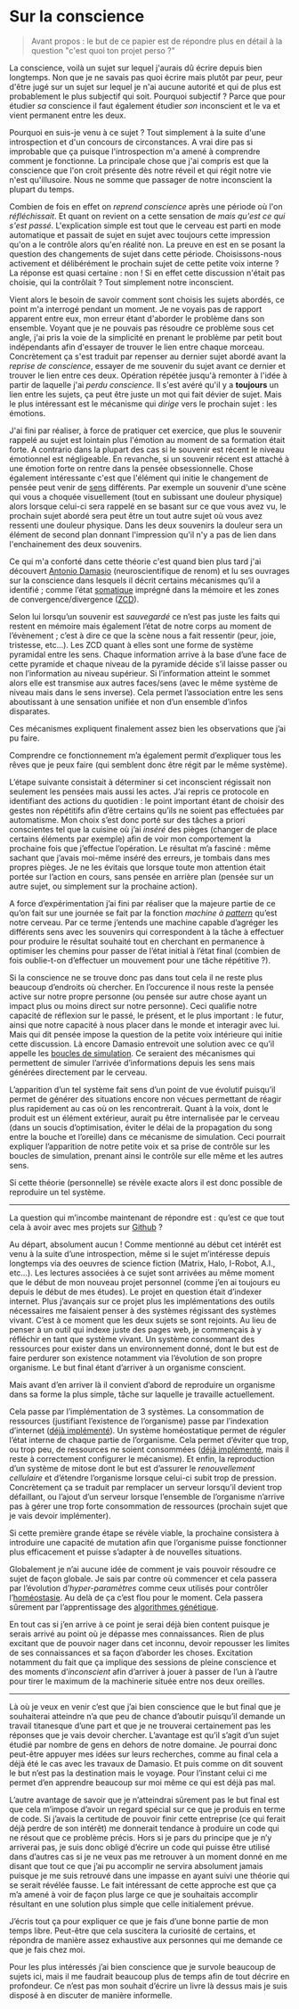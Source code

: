 # Sur la conscience

> Avant propos : le but de ce papier est de répondre plus en détail à la question "c'est quoi ton projet perso ?"

La conscience, voilà un sujet sur lequel j'aurais dû écrire depuis bien longtemps. Non que je ne savais pas quoi écrire mais plutôt par peur, peur d'être jugé sur un sujet sur lequel je n'ai aucune autorité et qui de plus est probablement le plus subjectif qui soit. Pourquoi subjectif ? Parce que pour étudier _sa_ conscience il faut également étudier _son_ inconscient et le va et vient permanent entre les deux.

Pourquoi en suis-je venu à ce sujet ? Tout simplement à la suite d'une introspection et d'un concours de circonstances. A vrai dire pas si improbable que ça puisque l'introspection m'a amené à comprendre comment je fonctionne. La principale chose que j'ai compris est que la conscience que l'on croit présente dès notre réveil et qui régit notre vie n'est qu'illusoire. Nous ne somme que passager de notre inconscient la plupart du temps.

Combien de fois en effet on _reprend conscience_ après une période où l'on _réfléchissait_. Et quant on revient on a cette sensation de _mais qu'est ce qui s'est passé_. L'explication simple est tout que le cerveau est parti en mode automatique et passait de sujet en sujet avec toujours cette impression qu'on a le contrôle alors qu'en réalité non. La preuve en est en se posant la question des changements de sujet dans cette période. Choisissons-nous activement et délibérément le prochain sujet de cette petite voix interne ? La réponse est quasi certaine : non ! Si en effet cette discussion n'était pas choisie, qui la contrôlait ? Tout simplement notre inconscient.

Vient alors le besoin de savoir comment sont choisis les sujets abordés, ce point m'a interrogé pendant un moment. Je ne voyais pas de rapport apparent entre eux, mon erreur étant d'aborder le problème dans son ensemble. Voyant que je ne pouvais pas résoudre ce problème sous cet angle, j'ai pris la voie de la simplicité en prenant le problème par petit bout indépendants afin d'essayer de trouver le lien entre chaque morceau. Concrètement ça s'est traduit par repenser au dernier sujet abordé avant la _reprise de conscience_, essayer de me souvenir du sujet avant ce dernier et trouver le lien entre ces deux. Opération répétée jusqu'à remonter à l'idée à partir de laquelle j'ai _perdu conscience_. Il s'est avéré qu'il y a **toujours** un lien entre les sujets, ça peut être juste un mot qui fait dévier de sujet. Mais le plus intéressant est le mécanisme qui _dirige_ vers le prochain sujet : les émotions.

J'ai fini par réaliser, à force de pratiquer cet exercice, que plus le souvenir rappelé au sujet est lointain plus l'émotion au moment de sa formation était forte. A contrario dans la plupart des cas si le souvenir est récent le niveau émotionnel est négligeable. En revanche, si un souvenir récent est attaché à une émotion forte on rentre dans la pensée obsessionnelle. Chose également intéressante c'est que l'élément qui initie le changement de pensée peut venir de [sens](https://fr.wikipedia.org/wiki/Sens_%28physiologie%29) différents. Par exemple un souvenir d'une scène qui vous a choquée visuellement (tout en subissant une douleur physique) alors lorsque celui-ci sera rappelé en se basant sur ce que vous avez vu, le prochain sujet abordé sera peut être un tout autre sujet où vous avez ressenti une douleur physique. Dans les deux souvenirs la douleur sera un élément de second plan donnant l'impression qu'il n'y a pas de lien dans l'enchainement des deux souvenirs.

Ce qui m'a conforté dans cette théorie c'est quand bien plus tard j'ai découvert [Antonio Damasio](https://en.wikipedia.org/wiki/Antonio_Damasio) (neuroscientifique de renom) et lu ses ouvrages sur la conscience dans lesquels il décrit certains mécanismes qu’il a identifié ; comme l’état [somatique](https://fr.wikipedia.org/wiki/Cellule_somatique) imprégné dans la mémoire et les zones de convergence/divergence ([ZCD](https://fr.wikipedia.org/wiki/Zone_de_convergence-divergence)).

Selon lui lorsqu’un souvenir est _sauvegardé_ ce n’est pas juste les faits qui restent en mémoire mais également l’état de notre corps au moment de l’évènement ; c’est à dire ce que la scène nous a fait ressentir (peur, joie, tristesse, etc…). Les ZCD quant à elles sont une forme de système pyramidal entre les sens. Chaque information arrive à la base d’une face de cette pyramide et chaque niveau de la pyramide décide s’il laisse passer ou non l’information au niveau supérieur. Si l’information atteint le sommet alors elle est transmise aux autres faces/sens (avec le même système de niveau mais dans le sens inverse). Cela permet l’association entre les sens aboutissant à une sensation unifiée et non d’un ensemble d’infos disparates.

Ces mécanismes expliquent finalement assez bien les observations que j’ai pu faire.

Comprendre ce fonctionnement m’a également permit d’expliquer tous les rêves que je peux faire (qui semblent donc être régit par le même système).

L’étape suivante consistait à déterminer si cet inconscient régissait non seulement les pensées mais aussi les actes. J’ai repris ce protocole en identifiant des actions du quotidien : le point important étant de choisir des gestes non répétitifs afin d’être certains qu’ils ne soient pas effectuées par automatisme. Mon choix s’est donc porté sur des tâches a priori conscientes tel que la cuisine où j’ai _inséré_ des pièges (changer de place certains éléments par exemple) afin de voir mon comportement la prochaine fois que j’effectue l’opération. Le résultat m’a fasciné : même sachant que j’avais moi-même inséré des erreurs, je tombais dans mes propres pièges. Je ne les évitais que lorsque toute mon attention était portée sur l’action en cours, sans pensée en arrière plan (pensée sur un autre sujet, ou simplement sur la prochaine action).

A force d’expérimentation j’ai fini par réaliser que la majeure partie de ce qu’on fait sur une journée se fait par la fonction _machine à [pattern](https://fr.wikipedia.org/wiki/Pattern)_ qu’est notre cerveau. Par ce terme j’entends une machine capable d’agréger les différents sens avec les souvenirs qui correspondent à la tâche à effectuer pour produire le résultat souhaité tout en cherchant en permanence à optimiser les chemins pour passer de l’état initial à l’état final (combien de fois oublie-t-on d’effectuer un mouvement pour une tâche répétitive ?).

Si la conscience ne se trouve donc pas dans tout cela il ne reste plus beaucoup d’endroits où chercher. En l’occurence il nous reste la pensée active sur notre propre personne (ou pensée sur autre chose ayant un impact plus ou moins direct sur notre personne). Ceci qualifie notre capacité de réflexion sur le passé, le présent, et le plus important : le futur, ainsi que notre capacité à nous placer dans le monde et interagir avec lui. Mais qui dit pensée impose la question de la petite voix intérieure qui initie cette discussion. Là encore Damasio entrevoit une solution avec ce qu’il appelle les [boucles de simulation](https://books.google.fr/books/about/Spinoza_avait_raison.html?id=JTRwYG44kPsC). Ce seraient des mécanismes qui permettent de simuler l’arrivée d’informations depuis les sens mais générées directement par le cerveau.

L’apparition d’un tel système fait sens d’un point de vue évolutif puisqu’il permet de générer des situations encore non vécues permettant de réagir plus rapidement au cas où on les rencontrerait. Quant à la voix, dont le produit est un élément extérieur, aurait pu être internalisée par le cerveau (dans un soucis d’optimisation, éviter le délai de la propagation du song entre la bouche et l’oreille) dans ce mécanisme de simulation. Ceci pourrait expliquer l’apparition de notre petite voix et sa prise de contrôle sur les boucles de simulation, prenant ainsi le contrôle sur elle même et les autres sens.

Si cette théorie (personnelle) se révèle exacte alors il est donc possible de reproduire un tel système.

---

La question qui m’incombe maintenant de répondre est : qu’est ce que tout cela à avoir avec mes projets sur [Github](https://github.com/Innmind) ?

Au départ, absolument aucun ! Comme mentionné au début cet intérêt est venu à la suite d’une introspection, même si le sujet m’intéresse depuis longtemps via des oeuvres de science fiction (Matrix, Halo, I-Robot, A.I., etc…). Les lectures associées à ce sujet sont arrivées au même moment que le début de mon nouveau projet personnel (comme j’en ai toujours eu depuis le début de mes études). Le projet en question était d’indexer internet. Plus j’avançais sur ce projet plus les implémentations des outils nécessaires me faisaient penser à des systèmes régissant des systèmes vivant. C’est à ce moment que les deux sujets se sont rejoints. Au lieu de penser à un outil qui indexe juste des pages web, je commençais à y réfléchir en tant que système vivant. Un système consommant des ressources pour exister dans un environnement donné, dont le but est de faire perdurer son existence notamment via l’évolution de son propre organisme. Le but final étant d’arriver à un organisme conscient.

Mais avant d’en arriver là il convient d’abord de reproduire un organisme dans sa forme la plus simple, tâche sur laquelle je travaille actuellement.

Cela passe par l’implémentation de 3 systèmes. La consommation de ressources (justifiant l’existence de l’organisme) passe par l’indexation d’internet ([déjà implémenté](https://github.com/innmind/crawlerapp)). Un système homéostatique permet de réguler l’état interne de chaque partie de l’organisme. Cela permet d’éviter que trop, ou trop peu, de ressources ne soient consommées ([déjà implémenté](https://github.com/innmind/homeostasis), mais il reste à correctement configurer le mécanisme). Et enfin, la reproduction d’un système de mitose dont le but est d’assurer le _renouvellement cellulaire_ et d’étendre l’organisme lorsque celui-ci subit trop de pression. Concrètement ça se traduit par remplacer un serveur lorsqu’il devient trop défaillant, ou l’ajout d’un serveur lorsque l’ensemble de l’organisme n’arrive pas à gérer une trop forte consommation de ressources (prochain sujet que je vais devoir implémenter).

Si cette première grande étape se révèle viable, la prochaine consistera à introduire une capacité de mutation afin que l’organisme puisse fonctionner plus efficacement et puisse s’adapter à de nouvelles situations.

Globalement je n’ai aucune idée de comment je vais pouvoir résoudre ce sujet de façon globale. Je sais par contre où commencer et cela passera par l’évolution d’_hyper-paramètres_ comme ceux utilisés pour contrôler l’[homéostasie](https://fr.wikipedia.org/wiki/Homéostasie). Au delà de ça c’est flou pour le moment. Cela passera sûrement par l’apprentissage des [algorithmes génétique](https://fr.wikipedia.org/wiki/Algorithme_génétique).

En tout cas si j’en arrive à ce point je serai déjà bien content puisque je serais arrivé au point où je dépasse mes connaissances. Rien de plus excitant que de pouvoir nager dans cet inconnu, devoir repousser les limites de ses connaissances et sa façon d’aborder les choses. Excitation notamment du fait que ça implique des sessions de pleine conscience et des moments d’_inconscient_ afin d’arriver à jouer à passer de l’un à l’autre pour tirer le maximum de la machinerie située entre nos deux oreilles.

---

Là où je veux en venir c’est que j’ai bien conscience que le but final que je souhaiterai atteindre n’a que peu de chance d’aboutir puisqu’il demande un travail titanesque d’une part et que je ne trouverai certainement pas les réponses que je vais devoir chercher. L’avantage est qu’il s’agit d’un sujet étudié par nombre de gens en dehors de notre domaine. Je pourrai donc peut-être appuyer mes idées sur leurs recherches, comme au final cela a déjà été le cas avec les travaux de Damasio. Et puis comme on dit souvent le but n’est pas la destination mais le voyage. Pour l’instant celui ci me permet d’en apprendre beaucoup sur moi même ce qui est déjà pas mal.

L’autre avantage de savoir que je n’atteindrai sûrement pas le but final est que cela m’impose d’avoir un regard spécial sur ce que je produis en terme de code. Si j’avais la certitude de pouvoir finir cette entreprise (ce qui ferait déjà perdre de son intérêt) me donnerait tendance à produire un code qui ne résout que ce problème précis. Hors si je pars du principe que je n’y arriverai pas, je suis donc obligé d’écrire un code qui puisse être utilisé dans d’autres cas si je ne veux pas me retrouver à un moment donné en me disant que tout ce que j’ai pu accomplir ne servira absolument jamais puisque je me suis retrouvé dans une impasse en ayant suivi une théorie qui se serait révélée fausse. Le fait intéressant de cette approche est que ça m’a amené à voir de façon plus large ce que je souhaitais accomplir résultant en une solution plus simple que celle initialement prévue.

J’écris tout ça pour expliquer ce que je fais d’une bonne partie de mon temps libre. Peut-être que cela suscitera la curiosité de certains, et répondra de manière assez exhaustive aux personnes qui me demande ce que je fais chez moi.

Pour les plus intéressés j’ai bien conscience que je survole beaucoup de sujets ici, mais il me faudrait beaucoup plus de temps afin de tout décrire en profondeur. Ce n’est pas mon souhait d’écrire un livre là dessus mais je suis disposé à en discuter de manière informelle.
